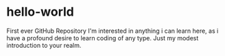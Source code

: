# hello-world
First ever GitHub Repository
I'm interested in anything i can learn here, as i have a profound desire to learn coding of any type.
Just my modest introduction to your realm.
